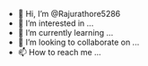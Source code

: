 - 👋 Hi, I’m @Rajurathore5286
- 👀 I’m interested in ...
- 🌱 I’m currently learning ...
- 💞️ I’m looking to collaborate on ...
- 📫 How to reach me ...

<!---
Rajurathore5286/Rajurathore5286 is a ✨ special ✨ repository because its `README.md` (this file) appears on your GitHub profile.
You can click the Preview link to take a look at your changes.
--->
